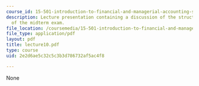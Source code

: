 ```yaml
---
course_id: 15-501-introduction-to-financial-and-managerial-accounting-spring-2004
description: Lecture presentation containing a discussion of the structure and topics
  of the midterm exam.
file_location: /coursemedia/15-501-introduction-to-financial-and-managerial-accounting-spring-2004/2e2d6ae5c32c5c3b3d786732af5ac4f8_lecture10.pdf
file_type: application/pdf
layout: pdf
title: lecture10.pdf
type: course
uid: 2e2d6ae5c32c5c3b3d786732af5ac4f8

---
```

None